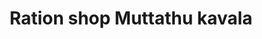 ---
title: "Ration shop Muttathu kavala"
url: /muttathukavala/ration-shop-muttathu-kavala/
shop: Lebensmittel
---